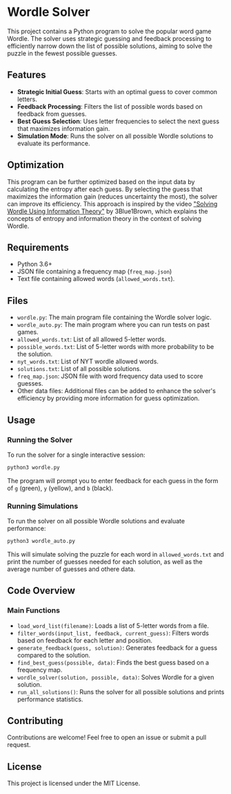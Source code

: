 # Wordle Solver

This project contains a Python program to solve the popular word game Wordle. The solver uses strategic guessing and feedback processing to efficiently narrow down the list of possible solutions, aiming to solve the puzzle in the fewest possible guesses. 

## Features

- **Strategic Initial Guess**: Starts with an optimal guess to cover common letters.
- **Feedback Processing**: Filters the list of possible words based on feedback from guesses.
- **Best Guess Selection**: Uses letter frequencies to select the next guess that maximizes information gain.
- **Simulation Mode**: Runs the solver on all possible Wordle solutions to evaluate its performance.

## Optimization

This program can be further optimized based on the input data by calculating the entropy after each guess. By selecting the guess that maximizes the information gain (reduces uncertainty the most), the solver can improve its efficiency. This approach is inspired by the video ["Solving Wordle Using Information Theory"](https://www.youtube.com/watch?v=v68zYyaEmEA) by 3Blue1Brown, which explains the concepts of entropy and information theory in the context of solving Wordle.

## Requirements

- Python 3.6+
- JSON file containing a frequency map (`freq_map.json`)
- Text file containing allowed words (`allowed_words.txt`).

## Files

- `wordle.py`: The main program file containing the Wordle solver logic.
- `wordle_auto.py`: The main program where you can run tests on past games.
- `allowed_words.txt`: List of all allowed 5-letter words.
- `possible_words.txt`: List of 5-letter words with more probability to be the solution.
- `nyt_words.txt`: List of NYT wordle allowed words.
- `solutions.txt`: List of all possible solutions.
- `freq_map.json`: JSON file with word frequency data used to score guesses.
- Other data files: Additional files can be added to enhance the solver's efficiency by providing more information for guess optimization.

## Usage

### Running the Solver

To run the solver for a single interactive session:

```sh
python3 wordle.py
```

The program will prompt you to enter feedback for each guess in the form of `g` (green), `y` (yellow), and `b` (black).

### Running Simulations

To run the solver on all possible Wordle solutions and evaluate performance:

```sh
python3 wordle_auto.py
```

This will simulate solving the puzzle for each word in `allowed_words.txt` and print the number of guesses needed for each solution, as well as the average number of guesses and othere data.

## Code Overview

### Main Functions

- `load_word_list(filename)`: Loads a list of 5-letter words from a file.
- `filter_words(input_list, feedback, current_guess)`: Filters words based on feedback for each letter and position.
- `generate_feedback(guess, solution)`: Generates feedback for a guess compared to the solution.
- `find_best_guess(possible, data)`: Finds the best guess based on a frequency map.
- `wordle_solver(solution, possible, data)`: Solves Wordle for a given solution.
- `run_all_solutions()`: Runs the solver for all possible solutions and prints performance statistics.

## Contributing

Contributions are welcome! Feel free to open an issue or submit a pull request.

## License

This project is licensed under the MIT License.
